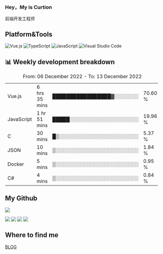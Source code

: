 ### Hey，My is Curtion
前端开发工程师
## Platform&Tools

![Vue.js](https://img.shields.io/badge/-Vue.js-4FC08D?style=flat-square&logo=Vue.js&logoColor=white)
![TypeScript](https://img.shields.io/badge/-TypeScript-007ACC?style=flat-square&logo=typescript&logoColor=white)
![JavaScript](https://img.shields.io/badge/-JavaScript-F7DF1E?style=flat-square&logo=javascript&logoColor=black)
![Visual Studio Code](https://img.shields.io/badge/-VSCode-007ACC?style=flat-square&logo=Visual-Studio-Code&logoColor=white)

## 📊 Weekly development breakdown

<!--START_SECTION:waka-->

<table><caption>From: 06 December 2022 - To: 13 December 2022</caption><tr><td>Vue.js</td><td>6 hrs 35 mins</td><td>█████████████████▓░░░░░░░</td><td>70.60 %</td></tr><tr><td>JavaScript</td><td>1 hr 51 mins</td><td>█████░░░░░░░░░░░░░░░░░░░░</td><td>19.96 %</td></tr><tr><td>C</td><td>30 mins</td><td>█▒░░░░░░░░░░░░░░░░░░░░░░░</td><td>5.37 %</td></tr><tr><td>JSON</td><td>10 mins</td><td>▒░░░░░░░░░░░░░░░░░░░░░░░░</td><td>1.84 %</td></tr><tr><td>Docker</td><td>5 mins</td><td>▒░░░░░░░░░░░░░░░░░░░░░░░░</td><td>0.95 %</td></tr><tr><td>C#</td><td>4 mins</td><td>▒░░░░░░░░░░░░░░░░░░░░░░░░</td><td>0.84 %</td></tr></table>

<!--END_SECTION:waka-->

## My Github

![](http://github-profile-summary-cards.vercel.app/api/cards/profile-details?username=curtion&theme=nord_bright)

![](http://github-profile-summary-cards.vercel.app/api/cards/stats?username=curtion&theme=nord_bright)
![](http://github-profile-summary-cards.vercel.app/api/cards/productive-time?username=curtion&theme=nord_bright&utcOffset=8)
![](http://github-profile-summary-cards.vercel.app/api/cards/repos-per-language?username=curtion&theme=nord_bright)
![](http://github-profile-summary-cards.vercel.app/api/cards/most-commit-language?username=curtion&theme=nord_bright)

## Where to find me

[BLOG](https://blog.3gxk.net)
